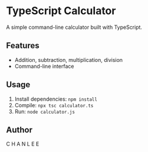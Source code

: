 # TypeScript Calculator

A simple command-line calculator built with TypeScript.

## Features
- Addition, subtraction, multiplication, division
- Command-line interface

## Usage
1. Install dependencies: `npm install`
2. Compile: `npx tsc calculator.ts`
3. Run: `node calculator.js`

## Author
C H A N  L E E
